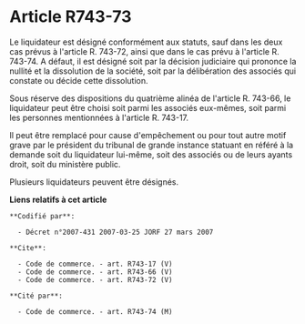 # Article R743-73

Le liquidateur est désigné conformément aux statuts, sauf dans les deux cas prévus à l'article R. 743-72, ainsi que dans le
cas prévu à l'article R. 743-74. A défaut, il est désigné soit par la décision judiciaire qui prononce la nullité et la
dissolution de la société, soit par la délibération des associés qui constate ou décide cette dissolution.

Sous réserve des dispositions du quatrième alinéa de l'article R. 743-66, le liquidateur peut être choisi soit parmi les
associés eux-mêmes, soit parmi les personnes mentionnées à l'article R. 743-17.

Il peut être remplacé pour cause d'empêchement ou pour tout autre motif grave par le président du tribunal de grande instance
statuant en référé à la demande soit du liquidateur lui-même, soit des associés ou de leurs ayants droit, soit du ministère
public.

Plusieurs liquidateurs peuvent être désignés.

**Liens relatifs à cet article**

	**Codifié par**:

	  - Décret n°2007-431 2007-03-25 JORF 27 mars 2007

	**Cite**:

	  - Code de commerce. - art. R743-17 (V)
	  - Code de commerce. - art. R743-66 (V)
	  - Code de commerce. - art. R743-72 (V)

	**Cité par**:

	  - Code de commerce. - art. R743-74 (M)
